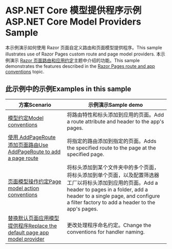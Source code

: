 # <a name="aspnet-core-model-providers-sample"></a><span data-ttu-id="418d6-101">ASP.NET Core 模型提供程序示例</span><span class="sxs-lookup"><span data-stu-id="418d6-101">ASP.NET Core Model Providers Sample</span></span>

<span data-ttu-id="418d6-102">本示例演示如何使用 Razor 页面自定义路由和页面模型提供程序。</span><span class="sxs-lookup"><span data-stu-id="418d6-102">This sample illustrates use of Razor Pages custom route and page model providers.</span></span> <span data-ttu-id="418d6-103">本示例演示 [Razor 页面路由和应用约定](https://docs.microsoft.com/aspnet/core/razor-pages/razor-pages-convention-features)主题中介绍的功能。</span><span class="sxs-lookup"><span data-stu-id="418d6-103">This sample demonstrates the features described in the [Razor Pages route and app conventions](https://docs.microsoft.com/aspnet/core/razor-pages/razor-pages-convention-features) topic.</span></span>

## <a name="examples-in-this-sample"></a><span data-ttu-id="418d6-104">此示例中的示例</span><span class="sxs-lookup"><span data-stu-id="418d6-104">Examples in this sample</span></span>

| <span data-ttu-id="418d6-105">方案</span><span class="sxs-lookup"><span data-stu-id="418d6-105">Scenario</span></span> | <span data-ttu-id="418d6-106">示例演示</span><span class="sxs-lookup"><span data-stu-id="418d6-106">Sample demo</span></span> |
| -------- | ----------- |
| [<span data-ttu-id="418d6-107">模型约定</span><span class="sxs-lookup"><span data-stu-id="418d6-107">Model conventions</span></span>](https://docs.microsoft.com/aspnet/core/razor-pages/razor-pages-conventions#model-conventions) | <span data-ttu-id="418d6-108">将路由特性和标头添加到应用的页面。</span><span class="sxs-lookup"><span data-stu-id="418d6-108">Add a route attribute and header to the app's pages.</span></span> |
| [<span data-ttu-id="418d6-109">使用 AddPageRoute 添加页面路由</span><span class="sxs-lookup"><span data-stu-id="418d6-109">Use AddPageRoute to add a page route</span></span>](https://docs.microsoft.com/aspnet/core/razor-pages/razor-pages-conventions#configure-a-page-route) | <span data-ttu-id="418d6-110">将指定的路由添加到指定的页面。</span><span class="sxs-lookup"><span data-stu-id="418d6-110">Adds the specified route to the page at the specified page.</span></span> |
| [<span data-ttu-id="418d6-111">页面模型操作约定</span><span class="sxs-lookup"><span data-stu-id="418d6-111">Page model action conventions</span></span>](https://docs.microsoft.com/aspnet/core/razor-pages/razor-pages-conventions#page-model-action-conventions) | <span data-ttu-id="418d6-112">将标头添加到某个文件夹中的多个页面，将标头添加到单个页面，以及配置筛选器工厂以将标头添加到应用的页面。</span><span class="sxs-lookup"><span data-stu-id="418d6-112">Add a header to pages in a folder, add a header to a single page, and configure a filter factory to add a header to the app's pages.</span></span> |
| [<span data-ttu-id="418d6-113">替换默认页面应用模型提供程序</span><span class="sxs-lookup"><span data-stu-id="418d6-113">Replace the default page app model provider</span></span>](https://docs.microsoft.com/aspnet/core/razor-pages/razor-pages-conventions#replace-the-default-page-app-model-provider) | <span data-ttu-id="418d6-114">更改处理程序命名约定。</span><span class="sxs-lookup"><span data-stu-id="418d6-114">Change the conventions for handler naming.</span></span> |
